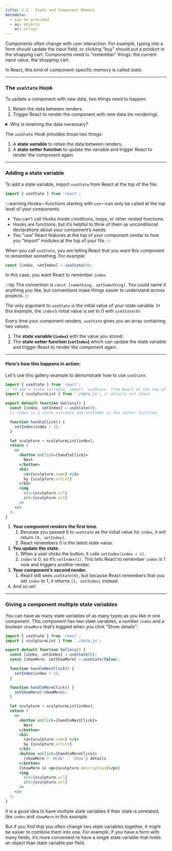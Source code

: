 ```yaml
---
title: 5.2 - State and Component Memory 
metadata:
  - Can be provided
  - as: objects
    or: arrays
---
```


Components often change with user interaction. For example, typing into a form should update the input field, or clicking “buy” should put a product in the shopping cart. Components need to “remember” things: the current input value, the shopping cart. 

In React, this kind of component-specific memory is called *state*.

---

### The `useState` Hook 

To update a component with new data, two things need to happen:

1. Retain the data between renders.
2. Trigger React to render the component with new data (re-rendering).


<details>
    <summary>Why is retaining the data necessary?</summary>

* Local variables don’t persist between renders.
* Changes to local variables won’t trigger renders. React doesn’t realize it needs to render the component again with the new data.

</details>


The `useState` Hook provides those two things:

1. A **state variable** to retain the data between renders.
2. A **state setter function** to update the variable and trigger React to render the component again.

--- 

### Adding a state variable


To add a state variable, import `useState` from React at the top of the file:
```jsx
import { useState } from 'react';
```
:::warning
Hooks—functions starting with `use`—can only be called at the top level of your components. 
* You can’t call Hooks inside conditions, loops, or other nested functions.
* Hooks are functions, but it’s helpful to think of them as unconditional declarations about your component’s needs. 
* You “use” React features at the top of your component similar to how you “import” modules at the top of your file.
:::


When you call `useState`, you are telling React that you want this component to remember something. For example: 

```jsx
const [index, setIndex] = useState(0);
```
In this case, you want React to remember `index`.

:::tip
The convention is `const [something, setSomething]`. You could name it anything you like, but conventions make things easier to understand across projects.
:::

The only argument to `useState` is the initial value of your state variable. In this example, the `index`’s initial value is set to 0 with `useState(0)`.

Every time your component renders, `useState` gives you an array containing two values:

1. The **state variable (`index`)** with the value you stored.
2. The **state setter function (`setIndex`)** which can update the state variable and trigger React to render the component again.

--- 

#### Here's how this happens in action:
Let's use this gallery example to demonstrate how to use `useState`.

```jsx
import { useState } from 'react';
// To add a state variable, import `useState` from React at the top of the file.
import { sculptureList } from './data.js'; // details not shown

export default function Gallery() {
  const [index, setIndex] = useState(0);
  // index is a state variable and setIndex is the setter function.

  function handleClick() {
    setIndex(index + 1);
  }

  let sculpture = sculptureList[index];
  return (
    <>
      <button onClick={handleClick}>
        Next
      </button>
      <h2>
        <i>{sculpture.name} </i> 
        by {sculpture.artist}
      </h2>
      <img 
        src={sculpture.url} 
        alt={sculpture.alt}
      />
    </>
  );
}

```

1. **Your component renders the first time.** 
    1. Because you passed 0 to `useState` as the initial value for `index`, it will return `[0, setIndex]`. 
    1. React remembers 0 is the latest state value.
1. **You update the state.** 
    1. When a user clicks the button, it calls `setIndex(index + 1)`. 
    2. `index` is 0, so it’s `setIndex(1)`. This tells React to remember `index` is 1 now and triggers another render.
1. **Your component’s second render.** 
    1. React still sees `useState(0)`, but because React remembers that you set `index` to 1, it returns `[1, setIndex]` instead.
1. And so on!


---

### Giving a component multiple state variables
You can have as many state variables of as many types as you like in one component. This component has two state variables, a number `index` and a boolean `showMore` that’s toggled when you click “Show details”:

```jsx
import { useState } from 'react';
import { sculptureList } from './data.js';

export default function Gallery() {
  const [index, setIndex] = useState(0);
  const [showMore, setShowMore] = useState(false);

  function handleNextClick() {
    setIndex(index + 1);
  }

  function handleMoreClick() {
    setShowMore(!showMore);
  }

  let sculpture = sculptureList[index];
  return (
    <>
      <button onClick={handleNextClick}>
        Next
      </button>
      <h2>
        <i>{sculpture.name} </i> 
        by {sculpture.artist}
      </h2>
      <button onClick={handleMoreClick}>
        {showMore ? 'Hide' : 'Show'} details
      </button>
      {showMore && <p>{sculpture.description}</p>}
      <img 
        src={sculpture.url} 
        alt={sculpture.alt}
      />
    </>
  );
}

```

It is a good idea to have multiple state variables if their state is unrelated, like `index` and `showMore` in this example.

But if you find that you often change two state variables together, it might be easier to combine them into one. For example, if you have a form with many fields, it’s more convenient to have a single state variable that holds an object than state variable per field. 